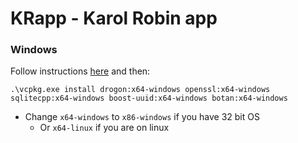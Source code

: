 # KRapp - Karol Robin app

### Windows
Follow instructions [here](https://vcpkg.io/en/getting-started.html) and then:
```
.\vcpkg.exe install drogon:x64-windows openssl:x64-windows sqlitecpp:x64-windows boost-uuid:x64-windows botan:x64-windows
```
- Change `x64-windows` to `x86-windows` if you have 32 bit OS
	- Or `x64-linux` if you are on linux